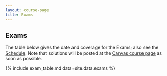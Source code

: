 ```yaml
---
layout: course-page
title: Exams
---
```


## Exams

The table below gives the date and coverage for the Exams; also see the [Schedule](assets/general/F24/schedule.pdf).  Note that solutions will be posted at the [Canvas course page](https://canvas.alaska.edu/courses/21626) as soon as possible.

{% include exam_table.md  data=site.data.exams %}

<div style="padding-bottom: 40px"></div>
